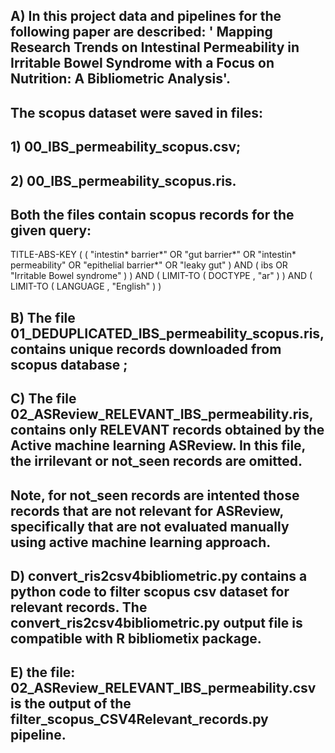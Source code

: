 ## A)  In this project data and pipelines for the following paper are described: '	Mapping Research Trends on Intestinal Permeability in Irritable Bowel Syndrome with a Focus on Nutrition: A Bibliometric Analysis'.
## The scopus dataset were saved in files: 
## 1) 00_IBS_permeability_scopus.csv; 
## 2) 00_IBS_permeability_scopus.ris.
## Both the files contain scopus records for the given query:
TITLE-ABS-KEY ( ( "intestin* barrier*" OR "gut barrier*" OR "intestin* permeability" OR "epithelial barrier*" OR "leaky gut" ) AND ( ibs OR "Irritable Bowel syndrome" ) ) AND ( LIMIT-TO ( DOCTYPE , "ar" ) ) AND ( LIMIT-TO ( LANGUAGE , "English" ) )

## B) The file 01_DEDUPLICATED_IBS_permeability_scopus.ris, contains unique records downloaded from scopus database ; 
## C) The file 02_ASReview_RELEVANT_IBS_permeability.ris, contains only RELEVANT records obtained by the Active machine learning ASReview. In this file, the irrilevant or not_seen records are omitted. 
## Note, for not_seen records are intented those records that are not relevant for ASReview, specifically that are not evaluated manually using active machine learning approach. 
## D) convert_ris2csv4bibliometric.py contains a python code to filter scopus csv dataset for relevant records. The  convert_ris2csv4bibliometric.py output file is compatible with R bibliometix package.
## E) the file: 02_ASReview_RELEVANT_IBS_permeability.csv is the output of the filter_scopus_CSV4Relevant_records.py pipeline. 


